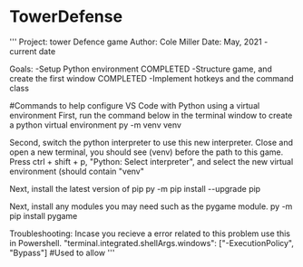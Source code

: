 # TowerDefense
'''
Project: tower Defence game
Author: Cole Miller
Date: May, 2021 - current date

Goals:
-Setup Python environment                                   COMPLETED
-Structure game, and create the first window                COMPLETED
-Implement hotkeys and the command class


#Commands to help configure VS Code with Python using a virtual environment
First, run the command below in the terminal window to create a python virtual environment
py -m venv venv  

Second, switch the python interpreter to use this new interpreter. Close and open a new terminal, you should see (venv) before the path to this game.
Press ctrl + shift + p, "Python: Select interpreter", and select the new virtual environment (should contain "venv"

Next, install the latest version of pip
py -m pip install --upgrade pip

Next, install any modules you may need such as the pygame module.
py -m pip install pygame  


Troubleshooting:
Incase you recieve a error related to this problem use this in Powershell.
"terminal.integrated.shellArgs.windows": ["-ExecutionPolicy", "Bypass"]  #Used to allow 
'''